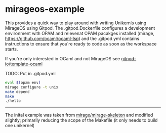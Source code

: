 # mirageos-example

This provides a quick way to play around with writing Unikernls using MirageOS using Gitpod. The .gitpod.Dockerfile configures a development environment with OPAM and relevenat OPAM pacakges installed (mirage, https://github.com/ocaml/ocaml-lsp) and the .gitpod.yml contains instructions to ensure that you're ready to code as soon as the workspace starts.

If you're only interested in OCaml and not MirageOS see [gitpod-io/template-ocaml](https://github.com/gitpod-io/template-ocaml)

TODO: Put in .gitpod.yml

```sh
eval $(opam env)
mirage configure -t unix
make depend
make
./hello
```

---

The inital example was taken from [mirage/mirage-skeleton](https://github.com/mirage/mirage-skeleton) and modified slightly; primarily reducing the scope of the Makefile (it only needs to build one unikernel)
